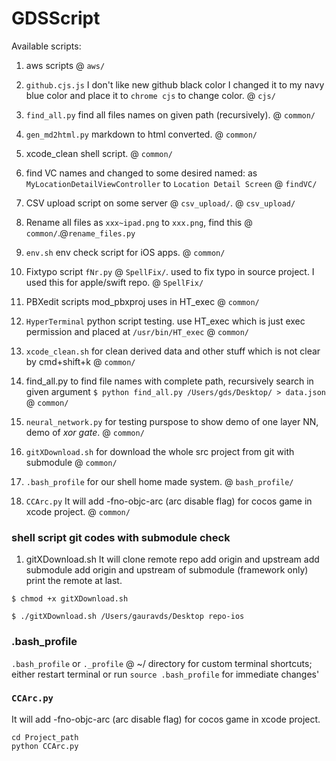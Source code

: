 # GDSScript

Available scripts:

1. aws scripts @ `aws/`

1. `github.cjs.js` I don't like new github black color I changed it to my navy blue color and place it to `chrome cjs` to change color. @ `cjs/` 

1. `find_all.py` find all files names on given path (recursively). @ `common/`

1. `gen_md2html.py` markdown to html converted. @ `common/`

1. xcode_clean shell script. @ `common/`

1. find VC names and changed to some desired named: as `MyLocationDetailViewController` to `Location Detail Screen` @ `findVC/`

1. CSV upload script on some server @ `csv_upload/`. @ `csv_upload/`

1. Rename all files as `xxx~ipad.png` to `xxx.png`, find this @ `common/`.@`rename_files.py`

1. `env.sh` env check script for iOS apps. @ `common/`

1. Fixtypo script  `fNr.py` @ `SpellFix/`. used to fix typo in source project. I used this for apple/swift repo. @ `SpellFix/`

1. PBXedit scripts mod_pbxproj uses in HT_exec @ `common/`

1. `HyperTerminal` python script testing. use HT_exec which is just exec permission and placed at  `/usr/bin/HT_exec` @ `common/`

1. `xcode_clean.sh` for clean derived data and other stuff which is not clear by cmd+shift+k @ `common/`

1. find_all.py to find file names with complete path, recursively search in given argument `$ python find_all.py /Users/gds/Desktop/ > data.json` @ `common/`

1. `neural_network.py` for testing purspose to show demo of one layer NN, demo of *xor gate*. @ `common/`

1. `gitXDownload.sh` for download the whole src project from git with submodule @ `common/`

1. `.bash_profile` for our shell home made system. @ `bash_profile/`

1. `CCArc.py` It will add -fno-objc-arc (arc disable flag) for cocos game in xcode project. @ `common/`

### shell script git codes with submodule check

1. gitXDownload.sh
It will clone remote repo
add origin and upstream
add submodule
add origin and upstream of submodule (framework only)
print the remote at last.

  `$ chmod +x gitXDownload.sh`

  `$ ./gitXDownload.sh /Users/gauravds/Desktop repo-ios`

### .bash_profile
 `.bash_profile` or `._profile` @ ~/ directory for custom terminal shortcuts; either restart terminal or run `source .bash_profile` for immediate changes'

### `CCArc.py`

  It will add -fno-objc-arc (arc disable flag) for cocos game in xcode project.
  ```
  cd Project_path
  python CCArc.py
  ```
